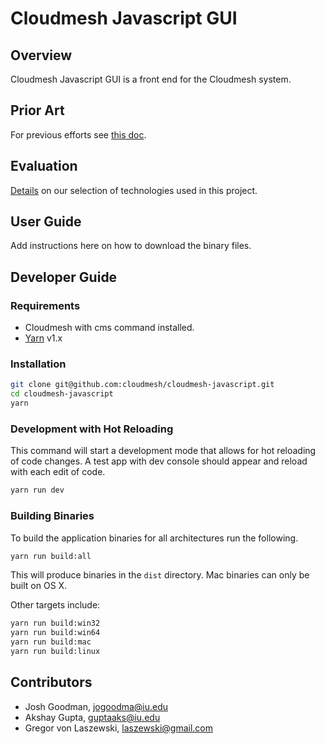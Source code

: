 # Cloudmesh Javascript GUI

## Overview

Cloudmesh Javascript GUI is a front end for the Cloudmesh system.

## Prior Art

For previous efforts see [this doc](docs/prior_art.md).

## Evaluation

[Details](./docs/evaluation.md) on our selection of technologies used in this project.

## User Guide

Add instructions here on how to download the binary files.

## Developer Guide

### Requirements

* Cloudmesh with cms command installed.
* [Yarn](https://yarnpkg.com/) v1.x

### Installation

```bash
git clone git@github.com:cloudmesh/cloudmesh-javascript.git
cd cloudmesh-javascript
yarn
```

### Development with Hot Reloading

This command will start a development mode that allows for hot reloading of code changes.
A test app with dev console should appear and reload with each edit of code.

```bash
yarn run dev
```

### Building Binaries

To build the application binaries for all architectures run the following.

```bash
yarn run build:all
```

This will produce binaries in the `dist` directory.  Mac binaries can only be built on
OS X.

Other targets include:

```bash
yarn run build:win32
yarn run build:win64
yarn run build:mac
yarn run build:linux
```

## Contributors

* Josh Goodman, jogoodma@iu.edu
* Akshay Gupta, guptaaks@iu.edu
* Gregor von Laszewski, laszewski@gmail.com




